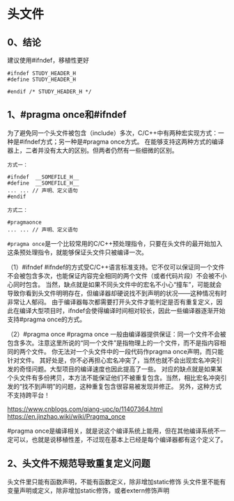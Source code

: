 # 头文件

## 0、结论
建议使用#ifndef，移植性更好
```
#ifndef STUDY_HEADER_H
#define STUDY_HEADER_H

#endif /* STUDY_HEADER_H */
```

## 1、#pragma once和#ifndef
为了避免同一个头文件被包含（include）多次，C/C++中有两种宏实现方式：一种是#ifndef方式；另一种是#pragma once方式。
在能够支持这两种方式的编译器上，二者并没有太大的区别。但两者仍然有一些细微的区别。
```
方式一：

#ifndef  __SOMEFILE_H__
#define  __SOMEFILE_H__
... ... // 声明、定义语句
#endif

方式二：

#pragmaonce
... ... // 声明、定义语句
```

`#pragma once`是一个比较常用的C/C++预处理指令，只要在头文件的最开始加入这条预处理指令，就能够保证头文件只被编译一次。

（1）#ifndef
#ifndef的方式受C/C++语言标准支持。它不仅可以保证同一个文件不会被包含多次，也能保证内容完全相同的两个文件（或者代码片段）不会被不小心同时包含。
当然，缺点就是如果不同头文件中的宏名不小心“撞车”，可能就会导致你看到头文件明明存在，但编译器却硬说找不到声明的状况——这种情况有时非常让人郁闷。
由于编译器每次都需要打开头文件才能判定是否有重复定义，因此在编译大型项目时，ifndef会使得编译时间相对较长，因此一些编译器逐渐开始支持#pragma once的方式。

（2）#pragma once
#pragma once 一般由编译器提供保证：同一个文件不会被包含多次。注意这里所说的“同一个文件”是指物理上的一个文件，而不是指内容相同的两个文件。
你无法对一个头文件中的一段代码作pragma once声明，而只能针对文件。
其好处是，你不必再担心宏名冲突了，当然也就不会出现宏名冲突引发的奇怪问题。大型项目的编译速度也因此提高了一些。
对应的缺点就是如果某个头文件有多份拷贝，本方法不能保证他们不被重复包含。当然，相比宏名冲突引发的“找不到声明”的问题，这种重复包含很容易被发现并修正。
另外，这种方式不支持跨平台！

https://www.cnblogs.com/qiang-upc/p/11407364.html
https://en.jinzhao.wiki/wiki/Pragma_once

#pragma once是编译相关，就是说这个编译系统上能用，但在其他编译系统不一定可以，也就是说移植性差，不过现在基本上已经是每个编译器都有这个定义了。

## 2、头文件不规范导致重复定义问题
头文件里只能有函数声明，不能有函数定义，除非增加static修饰
头文件里不能有变量声明或定义，除非增加static修饰，或者extern修饰声明








